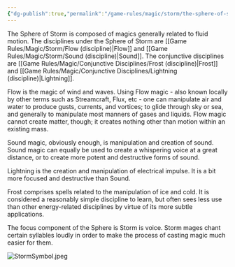 ```yaml
---
{"dg-publish":true,"permalink":"/game-rules/magic/storm/the-sphere-of-storm/"}
---
```


The Sphere of Storm is composed of magics generally related to fluid motion. The disciplines under the Sphere of Storm are [[Game Rules/Magic/Storm/Flow (discipline)\|Flow]] and [[Game Rules/Magic/Storm/Sound (discipline)\|Sound]]. The conjunctive disciplines are [[Game Rules/Magic/Conjunctive Disciplines/Frost (discipline)\|Frost]] and [[Game Rules/Magic/Conjunctive Disciplines/Lightning (discipline)\|Lightning]]. 

Flow is the magic of wind and waves. Using Flow magic - also known locally by other terms such as Streamcraft, Flux, etc - one can manipulate air and water to produce gusts, currents, and vortices; to glide through sky or sea, and generally to manipulate most manners of gases and liquids. Flow magic cannot create matter, though; it creates nothing other than motion within an existing mass. 

Sound magic, obviously enough, is manipulation and creation of sound. Sound magic can equally be used to create a whispering voice at a great distance, or to create more potent and destructive forms of sound. 

Lightning is the creation and manipulation of electrical impulse. It is a bit more focused and destructive than Sound. 

Frost comprises spells related to the manipulation of ice and cold. It is considered a reasonably simple discipline to learn, but often sees less use than other energy-related disciplines by virtue of its more subtle applications. 

The focus component of the Sphere is Storm is voice. Storm mages chant certain syllables loudly in order to make the process of casting magic much easier for them.

![StormSymbol.jpeg](/img/user/Images/StormSymbol.jpeg)